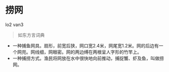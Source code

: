 # 捞网
lo2 van3
> 如东方言词典
- 一种捕鱼网具。扇形，前宽后狭，网口宽2.4米，网尾宽1.2米。网的后边有一个网兜。网线细，网眼密。网的两边缚在两根呈人字形的竹竿上。
- 一种捕捞方式。渔民将网放在水中很快地向前推动，捕捉蟹、虾及鱼，叫做捞网。
